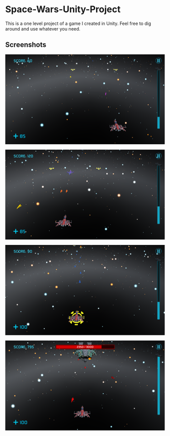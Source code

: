 # Space-Wars-Unity-Project

This is a one level project of a game I created in Unity. Feel free to dig around and use whatever you need.

## Screenshots

![](Screenshots/Screenshot-01.png)

![](Screenshots/Screenshot-02.png)

![](Screenshots/Screenshot-03.png)

![](Screenshots/Screenshot-04.png)

